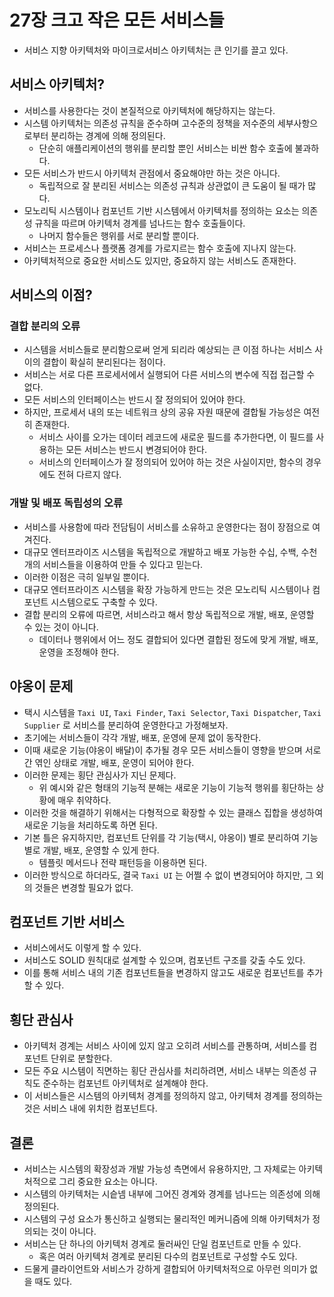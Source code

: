 # 27장 크고 작은 모든 서비스들

- 서비스 지향 아키텍처와 마이크로서비스 아키텍처는 큰 인기를 끌고 있다.

## 서비스 아키텍처?

- 서비스를 사용한다는 것이 본질적으로 아키텍처에 해당하지는 않는다.
- 시스템 아키텍처는 의존성 규칙을 준수하며 고수준의 정책을 저수준의 세부사항으로부터 분리하는 경계에 의해 정의된다.
  - 단순히 애플리케이션의 행위를 분리할 뿐인 서비스는 비싼 함수 호출에 불과하다.
- 모든 서비스가 반드시 아키텍처 관점에서 중요해야만 하는 것은 아니다.
  - 독립적으로 잘 분리된 서비스는 의존성 규칙과 상관없이 큰 도움이 될 때가 많다.
- 모노리틱 시스템이나 컴포넌트 기반 시스템에서 아키텍처를 정의하는 요소는 의존성 규칙을 따르며 아키텍처 경계를 넘나드는 함수 호출들이다.
  - 나머지 함수들은 행위를 서로 분리할 뿐이다.
- 서비스는 프로세스나 플랫폼 경계를 가로지르는 함수 호출에 지나지 않는다.
- 아키텍처적으로 중요한 서비스도 있지만, 중요하지 않는 서비스도 존재한다.

## 서비스의 이점?

### 결합 분리의 오류

- 시스템을 서비스들로 분리함으로써 얻게 되리라 예상되는 큰 이점 하나는 서비스 사이의 결합이 확실히 분리된다는 점이다.
- 서비스는 서로 다른 프로세서에서 실행되어 다른 서비스의 변수에 직접 접근할 수 없다.
- 모든 서비스의 인터페이스는 반드시 잘 정의되어 있어야 한다.
- 하지만, 프로세서 내의 또는 네트워크 상의 공유 자원 때문에 결합될 가능성은 여전히 존재한다.
  - 서비스 사이를 오가는 데이터 레코드에 새로운 필드를 추가한다면, 이 필드를 사용하는 모든 서비스는 반드시 변경되어야 한다.
  - 서비스의 인터페이스가 잘 정의되어 있어야 하는 것은 사실이지만, 함수의 경우에도 전혀 다르지 않다.

### 개발 및 배포 독립성의 오류

- 서비스를 사용함에 따라 전담팀이 서비스를 소유하고 운영한다는 점이 장점으로 여겨진다.
- 대규모 엔터프라이즈 시스템을 독립적으로 개발하고 배포 가능한 수십, 수백, 수천 개의 서비스들을 이용하여 만들 수 있다고 믿는다.
- 이러한 이점은 극히 일부일 뿐이다.
- 대규모 엔터프라이즈 시스템을 확장 가능하게 만드는 것은 모노리틱 시스템이나 컴포넌트 시스템으로도 구축할 수 있다.
- 결합 분리의 오류에 따르면, 서비스라고 해서 항상 독립적으로 개발, 배포, 운영할 수 있는 것이 아니다.
  - 데이터나 행위에서 어느 정도 결합되어 있다면 결합된 정도에 맞게 개발, 배포, 운영을 조정해야 한다.

## 야옹이 문제

- 택시 시스템을 `Taxi UI`, `Taxi Finder`, `Taxi Selector`, `Taxi Dispatcher`, `Taxi Supplier` 로 서비스를 분리하여 운영한다고 가정해보자.
- 초기에는 서비스들이 각각 개발, 배포, 운영에 문제 없이 동작한다.
- 이때 새로운 기능(야옹이 배달)이 추가될 경우 모든 서비스들이 영향을 받으며 서로간 엮인 상태로 개발, 배포, 운영이 되어야 한다.
- 이러한 문제는 횡단 관심사가 지닌 문제다.
  - 위 예시와 같은 형태의 기능적 분해는 새로운 기능이 기능적 행위를 횡단하는 상황에 매우 취약하다.
- 이러한 것을 해결하기 위해서는 다형적으로 확장할 수 있는 클래스 집합을 생성하여 새로운 기능을 처리하도록 하면 된다.
- 기본 틀은 유지하지만, 컴포넌트 단위를 각 기능(택시, 야옹이) 별로 분리하여 기능별로 개발, 배포, 운영할 수 있게 한다.
  - 템플릿 메서드나 전략 패턴등을 이용하면 된다.
- 이러한 방식으로 하더라도, 결국 `Taxi UI` 는 어쩔 수 없이 변경되어야 하지만, 그 외의 것들은 변경할 필요가 없다.

## 컴포넌트 기반 서비스

- 서비스에서도 이렇게 할 수 있다.
- 서비스도 SOLID 원칙대로 설계할 수 있으며, 컴포넌트 구조를 갖출 수도 있다.
- 이를 통해 서비스 내의 기존 컴포넌트들을 변경하지 않고도 새로운 컴포넌트를 추가할 수 있다.

## 횡단 관심사

- 아키텍처 경계는 서비스 사이에 있지 않고 오히려 서비스를 관통하며, 서비스를 컴포넌트 단위로 분할한다.
- 모든 주요 시스템이 직면하는 횡단 관심사를 처리하려면, 서비스 내부는 의존성 규칙도 준수하는 컴포넌트 아키텍처로 설계해야 한다.
- 이 서비스들은 시스템의 아키텍처 경계를 정의하지 않고, 아키텍처 경계를 정의하는 것은 서비스 내에 위치한 컴포넌트다.

## 결론

- 서비스는 시스템의 확장성과 개발 가능성 측면에서 유용하지만, 그 자체로는 아키텍처적으로 그리 중요한 요소는 아니다.
- 시스템의 아키텍처는 시슽넴 내부에 그어진 경계와 경계를 넘나드는 의존성에 의해 정의된다.
- 시스템의 구성 요소가 통신하고 실행되는 물리적인 메커니즘에 의해 아키텍처가 정의되는 것이 아니다.
- 서비스는 단 하나의 아키텍처 경계로 둘러싸인 단일 컴포넌트로 만들 수 있다.
  - 혹은 여러 아키텍처 경계로 분리된 다수의 컴포넌트로 구성할 수도 있다.
- 드물게 클라이언트와 서비스가 강하게 결합되어 아키텍처적으로 아무런 의미가 없을 때도 있다.